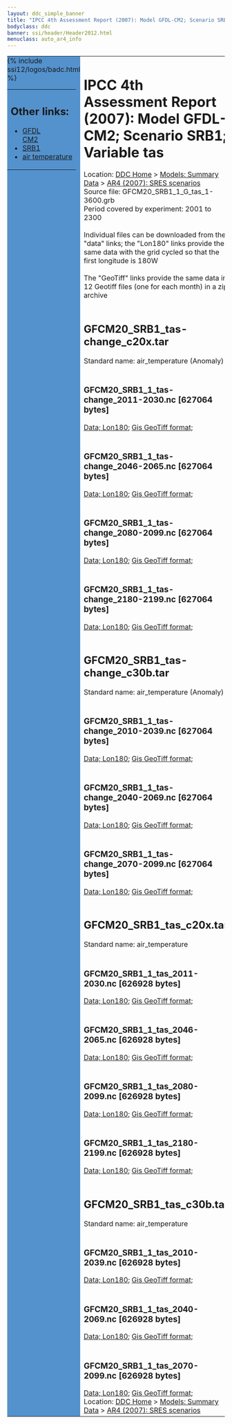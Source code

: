 ```yaml
---
layout: ddc_simple_banner
title: "IPCC 4th Assessment Report (2007): Model GFDL-CM2; Scenario SRB1; Variable tas"
bodyclass: ddc
banner: ssi/header/Header2012.html
menuclass: auto_ar4_info
---
```



<table width="100%" border="0" cellspacing="0" cellpadding="0" style="border-collapse: collapse;">
<tr style="margin:0;padding:0;border:0;">
<td style="margin:0;padding:0;border:0;height:1pt;width:150pt;background:#5492CD;" valign="top" >

<div id="lh-col2" class="auto_ar4_info">
<table class="menumain" bgcolor="#5492CD" cellspacing="0" width="100%" border="0">
<tr><td>
<h2> Other links:</h2>
<ul>
<li><a href="/auto/ar4/model-GFDL-CM2.html">GFDL<br/>CM2</a></li>
<li><a href="/auto/ar4/scenario-SRB1.html">SRB1</a></li>
<li><a href="/auto/ar4/var-air_temperature.html">air temperature</a></li>
</ul>
</td></tr>
{% include ssi12/logos/badc.html %}
</table>
</div>
</td>
<td><h1>IPCC 4th Assessment Report (2007): Model GFDL-CM2; Scenario SRB1; Variable tas</h1>

<!-- Breadcrumb1 -->
<div id="breadcrumb1" align="left">
Location: <a href="/index.html">DDC Home</a> > <a href="/sim/gcm_clim/">Models: Summary Data</a>
> <a href="/sim/gcm_clim/SRES_AR4/index.html">AR4 (2007): SRES scenarios</a>
</div>
<!-- End of Breadcrumb1 -->Source file: GFCM20_SRB1_1_G_tas_1-3600.grb
<br/>
Period covered by experiment: 2001 to 2300<br/>
<br/>Individual files can be downloaded from the "data" links; the "Lon180" links provide the same data
         with the grid cycled so that the first longitude is 180W<br/>
<br/>The "GeoTiff" links provide the same data in 12 Geotiff files (one for each month)
          in a zip archive<br/>
<br/><h2>GFCM20_SRB1_tas-change_c20x.tar</h2>
Standard name: air_temperature (Anomaly)<br>
<br/><h3>GFCM20_SRB1_1_tas-change_2011-2030.nc [627064 bytes]</h3>
<a href="http://apps.ipcc-data.org/cgi-bin/downl/ar4_nc/tas/GFCM20_SRB1_1_tas-change_2011-2030.nc">Data; </a><a href="http://apps.ipcc-data.org/cgi-bin/downl/ar4_nc/tas/GFCM20_SRB1_1_tas-change_2011-2030.cyto180.nc"> Lon180</a>; <a href="/cgi-bin/downl/ar4_tif/tas/GFCM20_SRB1_1_tas-change_2011-2030.zip">Gis GeoTiff format; </a><br/>
<br/><h3>GFCM20_SRB1_1_tas-change_2046-2065.nc [627064 bytes]</h3>
<a href="http://apps.ipcc-data.org/cgi-bin/downl/ar4_nc/tas/GFCM20_SRB1_1_tas-change_2046-2065.nc">Data; </a><a href="http://apps.ipcc-data.org/cgi-bin/downl/ar4_nc/tas/GFCM20_SRB1_1_tas-change_2046-2065.cyto180.nc"> Lon180</a>; <a href="/cgi-bin/downl/ar4_tif/tas/GFCM20_SRB1_1_tas-change_2046-2065.zip">Gis GeoTiff format; </a><br/>
<br/><h3>GFCM20_SRB1_1_tas-change_2080-2099.nc [627064 bytes]</h3>
<a href="http://apps.ipcc-data.org/cgi-bin/downl/ar4_nc/tas/GFCM20_SRB1_1_tas-change_2080-2099.nc">Data; </a><a href="http://apps.ipcc-data.org/cgi-bin/downl/ar4_nc/tas/GFCM20_SRB1_1_tas-change_2080-2099.cyto180.nc"> Lon180</a>; <a href="/cgi-bin/downl/ar4_tif/tas/GFCM20_SRB1_1_tas-change_2080-2099.zip">Gis GeoTiff format; </a><br/>
<br/><h3>GFCM20_SRB1_1_tas-change_2180-2199.nc [627064 bytes]</h3>
<a href="http://apps.ipcc-data.org/cgi-bin/downl/ar4_nc/tas/GFCM20_SRB1_1_tas-change_2180-2199.nc">Data; </a><a href="http://apps.ipcc-data.org/cgi-bin/downl/ar4_nc/tas/GFCM20_SRB1_1_tas-change_2180-2199.cyto180.nc"> Lon180</a>; <a href="/cgi-bin/downl/ar4_tif/tas/GFCM20_SRB1_1_tas-change_2180-2199.zip">Gis GeoTiff format; </a><br/>
<br/><h2>GFCM20_SRB1_tas-change_c30b.tar</h2>
Standard name: air_temperature (Anomaly)<br>
<br/><h3>GFCM20_SRB1_1_tas-change_2010-2039.nc [627064 bytes]</h3>
<a href="http://apps.ipcc-data.org/cgi-bin/downl/ar4_nc/tas/GFCM20_SRB1_1_tas-change_2010-2039.nc">Data; </a><a href="http://apps.ipcc-data.org/cgi-bin/downl/ar4_nc/tas/GFCM20_SRB1_1_tas-change_2010-2039.cyto180.nc"> Lon180</a>; <a href="/cgi-bin/downl/ar4_tif/tas/GFCM20_SRB1_1_tas-change_2010-2039.zip">Gis GeoTiff format; </a><br/>
<br/><h3>GFCM20_SRB1_1_tas-change_2040-2069.nc [627064 bytes]</h3>
<a href="http://apps.ipcc-data.org/cgi-bin/downl/ar4_nc/tas/GFCM20_SRB1_1_tas-change_2040-2069.nc">Data; </a><a href="http://apps.ipcc-data.org/cgi-bin/downl/ar4_nc/tas/GFCM20_SRB1_1_tas-change_2040-2069.cyto180.nc"> Lon180</a>; <a href="/cgi-bin/downl/ar4_tif/tas/GFCM20_SRB1_1_tas-change_2040-2069.zip">Gis GeoTiff format; </a><br/>
<br/><h3>GFCM20_SRB1_1_tas-change_2070-2099.nc [627064 bytes]</h3>
<a href="http://apps.ipcc-data.org/cgi-bin/downl/ar4_nc/tas/GFCM20_SRB1_1_tas-change_2070-2099.nc">Data; </a><a href="http://apps.ipcc-data.org/cgi-bin/downl/ar4_nc/tas/GFCM20_SRB1_1_tas-change_2070-2099.cyto180.nc"> Lon180</a>; <a href="/cgi-bin/downl/ar4_tif/tas/GFCM20_SRB1_1_tas-change_2070-2099.zip">Gis GeoTiff format; </a><br/>
<br/><h2>GFCM20_SRB1_tas_c20x.tar</h2>
Standard name: air_temperature<br>
<br/><h3>GFCM20_SRB1_1_tas_2011-2030.nc [626928 bytes]</h3>
<a href="http://apps.ipcc-data.org/cgi-bin/downl/ar4_nc/tas/GFCM20_SRB1_1_tas_2011-2030.nc">Data; </a><a href="http://apps.ipcc-data.org/cgi-bin/downl/ar4_nc/tas/GFCM20_SRB1_1_tas_2011-2030.cyto180.nc"> Lon180</a>; <a href="/cgi-bin/downl/ar4_tif/tas/GFCM20_SRB1_1_tas_2011-2030.zip">Gis GeoTiff format; </a><br/>
<br/><h3>GFCM20_SRB1_1_tas_2046-2065.nc [626928 bytes]</h3>
<a href="http://apps.ipcc-data.org/cgi-bin/downl/ar4_nc/tas/GFCM20_SRB1_1_tas_2046-2065.nc">Data; </a><a href="http://apps.ipcc-data.org/cgi-bin/downl/ar4_nc/tas/GFCM20_SRB1_1_tas_2046-2065.cyto180.nc"> Lon180</a>; <a href="/cgi-bin/downl/ar4_tif/tas/GFCM20_SRB1_1_tas_2046-2065.zip">Gis GeoTiff format; </a><br/>
<br/><h3>GFCM20_SRB1_1_tas_2080-2099.nc [626928 bytes]</h3>
<a href="http://apps.ipcc-data.org/cgi-bin/downl/ar4_nc/tas/GFCM20_SRB1_1_tas_2080-2099.nc">Data; </a><a href="http://apps.ipcc-data.org/cgi-bin/downl/ar4_nc/tas/GFCM20_SRB1_1_tas_2080-2099.cyto180.nc"> Lon180</a>; <a href="/cgi-bin/downl/ar4_tif/tas/GFCM20_SRB1_1_tas_2080-2099.zip">Gis GeoTiff format; </a><br/>
<br/><h3>GFCM20_SRB1_1_tas_2180-2199.nc [626928 bytes]</h3>
<a href="http://apps.ipcc-data.org/cgi-bin/downl/ar4_nc/tas/GFCM20_SRB1_1_tas_2180-2199.nc">Data; </a><a href="http://apps.ipcc-data.org/cgi-bin/downl/ar4_nc/tas/GFCM20_SRB1_1_tas_2180-2199.cyto180.nc"> Lon180</a>; <a href="/cgi-bin/downl/ar4_tif/tas/GFCM20_SRB1_1_tas_2180-2199.zip">Gis GeoTiff format; </a><br/>
<br/><h2>GFCM20_SRB1_tas_c30b.tar</h2>
Standard name: air_temperature<br>
<br/><h3>GFCM20_SRB1_1_tas_2010-2039.nc [626928 bytes]</h3>
<a href="http://apps.ipcc-data.org/cgi-bin/downl/ar4_nc/tas/GFCM20_SRB1_1_tas_2010-2039.nc">Data; </a><a href="http://apps.ipcc-data.org/cgi-bin/downl/ar4_nc/tas/GFCM20_SRB1_1_tas_2010-2039.cyto180.nc"> Lon180</a>; <a href="/cgi-bin/downl/ar4_tif/tas/GFCM20_SRB1_1_tas_2010-2039.zip">Gis GeoTiff format; </a><br/>
<br/><h3>GFCM20_SRB1_1_tas_2040-2069.nc [626928 bytes]</h3>
<a href="http://apps.ipcc-data.org/cgi-bin/downl/ar4_nc/tas/GFCM20_SRB1_1_tas_2040-2069.nc">Data; </a><a href="http://apps.ipcc-data.org/cgi-bin/downl/ar4_nc/tas/GFCM20_SRB1_1_tas_2040-2069.cyto180.nc"> Lon180</a>; <a href="/cgi-bin/downl/ar4_tif/tas/GFCM20_SRB1_1_tas_2040-2069.zip">Gis GeoTiff format; </a><br/>
<br/><h3>GFCM20_SRB1_1_tas_2070-2099.nc [626928 bytes]</h3>
<a href="http://apps.ipcc-data.org/cgi-bin/downl/ar4_nc/tas/GFCM20_SRB1_1_tas_2070-2099.nc">Data; </a><a href="http://apps.ipcc-data.org/cgi-bin/downl/ar4_nc/tas/GFCM20_SRB1_1_tas_2070-2099.cyto180.nc"> Lon180</a>; <a href="/cgi-bin/downl/ar4_tif/tas/GFCM20_SRB1_1_tas_2070-2099.zip">Gis GeoTiff format; </a><br/>
<!-- Breadcrumb2 -->
<div id="breadcrumb2" align="left">
Location: <a href="/index.html">DDC Home</a> > <a href="/sim/gcm_clim/">Models: Summary Data</a>
> <a href="/sim/gcm_clim/SRES_AR4/index.html">AR4 (2007): SRES scenarios</a>
</div>
<!-- End of Breadcrumb2 --></td></tr></table>

